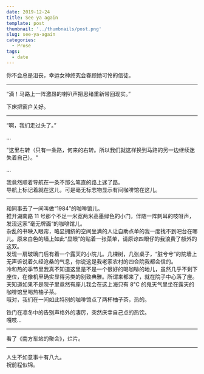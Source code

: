 ```yaml
---
date: 2019-12-24
title: See ya again
template: post
thumbnail: '../thumbnails/post.png'
slug: see-ya-again
categories:
  - Prose
tags:
  - date
---
```


你不会总是沮丧，幸运女神终究会眷顾她可怜的信徒。

---

“滴！马路上一阵激昂的喇叭声把思绪重新带回现实。”

下床把窗户关好。

---

“啊，我们走过头了。”

...

"这里右转（只有一条路，何来的右转。所以我们就这样换到马路的另一边继续迷失着自己）。"

...

我竟然顺着导航在一条不那么笔直的路上迷了路。<br />
导航上标记着就在这儿，可是毫无标志物显示有间咖啡馆在这儿。

---

和同事去了一间叫做“1984”的咖啡馆儿。<br />
推开湖南路 11 号那个不足一米宽两米高墨绿色的小门，伴随一阵刺耳的吱呀声，发现这家”毫无牌面“的咖啡馆儿。<br />
杂乱的书映入眼帘，略显拥挤的空间坐满的人让自助点单的我一度找不到吧台在哪儿。原来白色的墙上如此“显眼”的贴着一张菜单，请原谅四眼仔的我浪费了额外的这双。<br />
发现一扇玻璃门后有着一个露天的小院儿。几棵树，几张桌子，“脏兮兮”的院墙上无声诉说着久经沧桑的气息，你说这是我老家农村的四合院我都会信的。<br />
冷和热的季节里我真不知道这里是不是一个很好的喝咖啡的地儿，虽然几乎不剩下座位，在像机里确实显得另类的别致典雅。所谓来都来了，就在院子中心落了座。<br />
天知道如果不是院子里竟然有座儿我会在这上海只有 8°C 的鬼天气里坐在露天的咖啡馆里喝热柚子茶。<br />
哦对，我们在一间如此特别的咖啡馆点了两杯柚子茶，热的。

铁门在凛冬中的告别声格外的凄厉，突然庆幸自己点的热饮。<br />
嘎吱...

---

看了《南方车站的聚会》，烂片。

---

人生不如意事十有八九。<br />
祝前程似锦。
